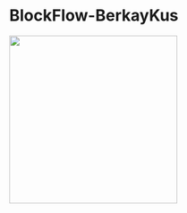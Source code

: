 # BlockFlow-BerkayKus
<p>
  <img src="https://raw.githubusercontent.com/berkayw/BlockFlow-BerkayKus/main/blockVideo.gif" width="300" />
</p>
